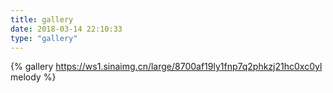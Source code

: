 ```yaml
---
title: gallery
date: 2018-03-14 22:10:33
type: "gallery"
---
```


{% gallery https://ws1.sinaimg.cn/large/8700af19ly1fnp7q2phkzj21hc0xc0yl melody %}
